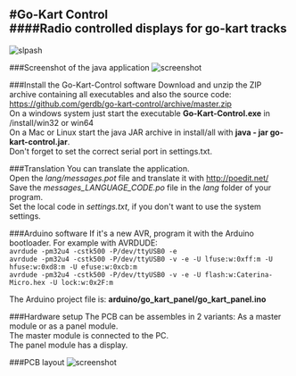 #Go-Kart Control  
####Radio controlled displays for go-kart tracks  
---
 
![slpash](https://raw.githubusercontent.com/gerdb/go-kart-control/master/java/src/resources/splash.png)


###Screenshot of the java application
![screenshot](https://raw.githubusercontent.com/gerdb/go-kart-control/master/pics/screenshot1.png)


###Install the Go-Kart-Control software
Download and unzip the ZIP archive containing all executables and also the source code:  
https://github.com/gerdb/go-kart-control/archive/master.zip  
On a windows system just start the executable **Go-Kart-Control.exe** in /install/win32 or win64  
On a Mac or Linux start the java JAR archive in install/all with **java - jar go-kart-control.jar**.  
Don't forget to set the correct serial port in settings.txt.  

###Translation
You can translate the application.  
Open the *lang/messages.pot* file and translate it with http://poedit.net/  
Save the *messages_LANGUAGE_CODE.po* file in the *lang* folder of your program.  
Set the local code in *settings.txt*, if you don't want to use the system settings.

###Arduino software
If it's a new AVR, program it with the Arduino bootloader. For example with AVRDUDE:  
`avrdude -pm32u4 -cstk500 -P/dev/ttyUSB0 -e`  
`avrdude -pm32u4 -cstk500 -P/dev/ttyUSB0 -v -e -U lfuse:w:0xff:m -U hfuse:w:0xd8:m -U efuse:w:0xcb:m`  
`avrdude -pm32u4 -cstk500 -P/dev/ttyUSB0 -v -e -U flash:w:Caterina-Micro.hex -U lock:w:0x2F:m`

The Arduino project file is: **arduino/go_kart_panel/go_kart_panel.ino**

###Hardware setup
The PCB can be assembles in 2 variants: As a master module or as a panel module.  
The master module is connected to the PC.  
The panel module has a display.



###PCB layout
![screenshot](https://raw.githubusercontent.com/gerdb/go-kart-control/master/pics/pcb1.jpg)